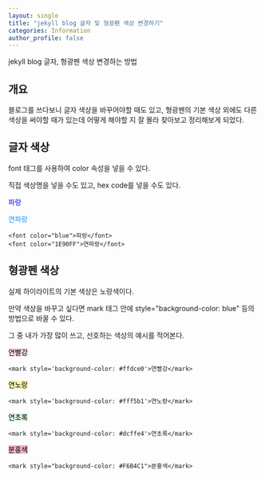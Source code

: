 ```yaml
---
layout: single
title: "jekyll blog 글자 및 형광펜 색상 변경하기"
categories: Information
author_profile: false
---
```


jekyll blog 글자, 형광펜 색상 변경하는 방법

## 개요

블로그를 쓰다보니 글자 색상을 바꾸어야할 때도 있고, 형광펜의 기본 색상 외에도 다른 색상을 써야할 때가 있는데 어떻게 해야할 지 잘 몰라 찾아보고 정리해보게 되었다.

## 글자 색상

font 태그를 사용하여 color 속성을 넣을 수 있다.

직접 색상명을 넣을 수도 있고, hex code를 넣을 수도 있다.

<font color="blue">파랑</font>

<font color="1E90FF">연파랑</font>

```
<font color="blue">파랑</font>
<font color="1E90FF">연파랑</font>
```

## 형광펜 색상

실제 하이라이트의 기본 색상은 노랑색이다.

만약 색상을 바꾸고 싶다면 mark 태그 안에 style="background-color: blue" 등의 방법으로 바꿀 수 있다.

그 중 내가 가장 많이 쓰고, 선호하는 색상의 예시를 적어본다.

<mark style='background-color: #ffdce0'>연빨강</mark>

```
<mark style='background-color: #ffdce0'>연빨강</mark>
```

<mark style='background-color: #fff5b1'>연노랑</mark>

```
<mark style='background-color: #fff5b1'>연노랑</mark>
```

<mark style='background-color: #dcffe4'>연초록</mark>

```
<mark style='background-color: #dcffe4'>연초록</mark>
```

<mark style="background-color: #F6B4C1">분홍색</mark>

```
<mark style="background-color: #F6B4C1">분홍색</mark>
```

